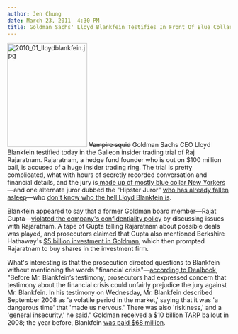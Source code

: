 ```yaml
---
author: Jen Chung
date: March 23, 2011  4:30 PM
title: Goldman Sachs' Lloyd Blankfein Testifies In Front Of Blue Collar Jury, Plus Hipster Alternate
---
```


<p><span class="mt-enclosure mt-enclosure-image" style="display: inline;"> <img alt="2010_01_lloydblankfein.jpg" src="https://web.archive.org/web/20110412185558im_/http://gothamist.com/attachments/jen/2010_01_lloydblankfein.jpg" width="180" height="235" class="image-left"> </span><strike>Vampire squid</strike> Goldman Sachs CEO Lloyd Blankfein testified today in the Galleon insider trading trial of Raj Rajaratnam. Rajaratnam, a hedge fund founder who is out on $100 million bail, is accused of a huge insider trading ring.  The trial is pretty complicated, what with hours of secretly recorded conversation and financial details, and the jury is<a href="https://web.archive.org/web/20110412185558/http://gothamist.com/2011/03/10/galleon_insider_trading_trial_jury.php"> made up of mostly blue collar New Yorkers</a>&#x2014;and one alternate juror dubbed the &quot;Hipster Juror&quot; <a href="https://web.archive.org/web/20110412185558/http://dealbook.nytimes.com/2011/03/16/the-snooze-moment-in-the-galleon-trial/">who has already fallen asleep</a>&#x2014;who <a href="https://web.archive.org/web/20110412185558/http://www.bloomberg.com/news/2011-03-08/rajaratnam-trial-brings-early-defense-victory-and-a-question-lloyd-who-.html">don&apos;t know who the hell Lloyd Blankfein is</a>.</p>

<p>Blankfein appeared to say that a former Goldman board member&#x2014;Rajat Gupta&#x2014;<a href="https://web.archive.org/web/20110412185558/http://www.bloomberg.com/news/2011-03-23/goldman-s-lloyd-blankfein-will-testify-today-in-galleon-trial.html">violated the company&apos;s confidentiality policy</a> by discussing issues with Rajaratnam.  A tape of Gupta telling Rajaratnam about possible deals was played, and prosecutors claimed that Gupta also mentioned Berkshire Hathaway&apos;s <a href="https://web.archive.org/web/20110412185558/http://gothamist.com/2008/09/23/berkshire_hathaway_to_invest_5_bill.php">$5 billion investment in Goldman</a>, which then prompted Rajaratnam to buy shares in the investment firm. </p>

<p>What&apos;s interesting is that the prosecution directed questions to Blankfein without mentioning the words &quot;financial crisis&quot;&#x2014;<a href="https://web.archive.org/web/20110412185558/http://dealbook.nytimes.com/2011/03/23/at-galleon-trial-blankfein-testifies-on-goldman-confidentiality/">according to Dealbook</a>, &quot;Before Mr. Blankfein&#x2019;s testimony, prosecutors had expressed concern that testimony about the financial crisis could unfairly prejudice the jury against Mr. Blankfein. In his testimony on Wednesday, Mr. Blankfein described September 2008 as &apos;a volatile period in the market,&apos; saying that it was &apos;a dangerous time&apos; that &apos;made us nervous.&apos; There was also &apos;riskiness,&apos; and a &apos;general insecurity,&apos; he said.&quot;  Goldman received a $10 billion TARP bailout in 2008; the year before, Blankfein <a href="https://web.archive.org/web/20110412185558/http://www.bloomberg.com/news/2011-01-28/goldman-sachs-s-blankfein-gets-12-6-million-2010-stock-bonus.html">was paid $68 million</a>.</p>